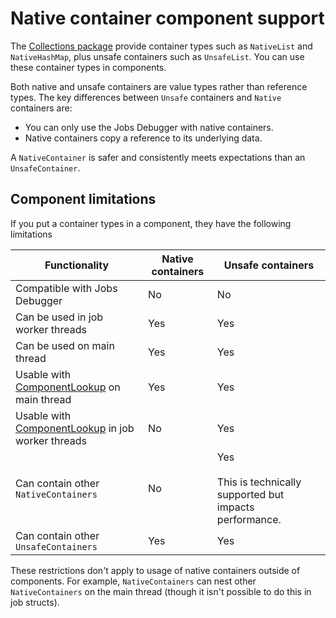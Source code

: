 # Native container component support

The [Collections package](https://docs.unity3d.com/Packages/com.unity.collections@latest) provide container types such as `NativeList` and `NativeHashMap`, plus unsafe containers such as `UnsafeList`. You can use these container types in components.

Both native and unsafe containers are value types rather than reference types. The key differences between `Unsafe` containers and `Native` containers are:

* You can only use the Jobs Debugger with native containers. 
* Native containers copy a reference to its underlying data.

A `NativeContainer` is safer and consistently meets expectations than an `UnsafeContainer`. 

## Component limitations

If you put a container types in a component, they have the following limitations

|**Functionality**|**Native containers**|**Unsafe containers**|
|--|--|--|
|Compatible with Jobs Debugger|No|No|
|Can be used in job worker threads|Yes|Yes|
|Can be used on main thread|Yes|Yes|
|Usable with [ComponentLookup](xref:Unity.Entities.ComponentLookup`1) on main thread|Yes|Yes|
|Usable with [ComponentLookup](xref:Unity.Entities.ComponentLookup`1) in job worker threads|No|Yes|
|Can contain other `NativeContainers`|No|Yes<br/><br/>This is technically supported but impacts performance.|
|Can contain other `UnsafeContainers`|Yes|Yes|

These restrictions don't apply to usage of native containers outside of components. For example, `NativeContainers` can nest other `NativeContainers` on the main thread (though it isn't possible to do this in job structs).
